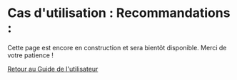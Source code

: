 # Cas d'utilisation : Recommandations :

Cette page est encore en construction et sera bientôt disponible. Merci de votre patience !

[Retour au Guide de l'utilisateur](index.md)
